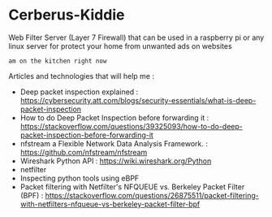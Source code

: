 # Cerberus-Kiddie
Web Filter Server (Layer 7 Firewall) that can be used in a raspberry pi or any linux server for protect your home from unwanted ads on websites

``am on the kitchen right now``

Articles and technologies that will help me : 

 - Deep packet inspection explained : https://cybersecurity.att.com/blogs/security-essentials/what-is-deep-packet-inspection
 - How to do Deep Packet Inspection before forwarding it : https://stackoverflow.com/questions/39325093/how-to-do-deep-packet-inspection-before-forwarding-it
 - nfstream a Flexible Network Data Analysis Framework. : https://github.com/nfstream/nfstream
 - Wireshark Python API : https://wiki.wireshark.org/Python
 - netfilter 
 - Inspecting python tools using eBPF
 - Packet filtering with Netfilter's NFQUEUE vs. Berkeley Packet Filter (BPF) : https://stackoverflow.com/questions/26875511/packet-filtering-with-netfilters-nfqueue-vs-berkeley-packet-filter-bpf
